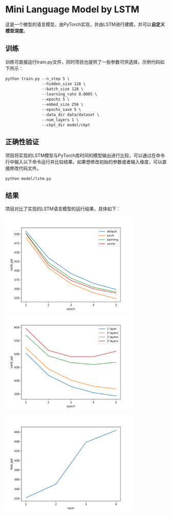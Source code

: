# Mini Language Model by LSTM

这是一个微型的语言模型，由PyTorch实现，并由LSTM进行建模，并可以**自定义模型深度**。



## 训练

训练可直接运行train.py文件，同时项目也提供了一些参数可供选择，示例代码如下所示：

```
python train.py --n_step 5 \
                --hidden_size 128 \
                --batch_size 128 \
                --learning_rate 0.0005 \
                --epochs 5 \
                --embed_size 256 \
                --epochs_save 5 \
                --data_dir data/dataset \
                --num_layers 1 \
                --ckpt_dir model/ckpt
```

## 正确性验证

项目将实现的LSTM模型与PyTorch库时间的模型输出进行比较，可以通过在命令行中输入以下命令运行并比较结果，如果想修改初始的参数或者输入维度，可以直接修改代码文件。

```
python model/lstm.py
```



## 结果

项目对比了实现的LSTM语言模型的运行结果，具体如下：

<img src="images\initialization_ppl.svg" alt="initialization_ppl" width=400 /><img src="images\valid_ppl_layers.svg" alt="valid_ppl_layers" width=400 />

<img src="images\test_ppl_layer.svg" alt="test_ppl_layer" width=400/>
